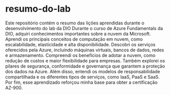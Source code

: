 # resumo-do-lab
Este repositório contém o resumo das lições aprendidas durante o desenvolvimento do lab da DIO
Durante o curso de Azure Fundamentals da DIO, adquiri conhecimentos importantes sobre a nuvem da Microsoft. Aprendi os principais conceitos de computação em nuvem, como escalabilidade, elasticidade e alta disponibilidade. Descobri os serviços oferecidos pela Azure, incluindo máquinas virtuais, bancos de dados, redes e armazenamento. Compreendi os benefícios de adotar a nuvem, como redução de custos e maior flexibilidade para empresas. Também explorei os pilares de segurança, conformidade e governança que garantem a proteção dos dados na Azure. Além disso, entendi os modelos de responsabilidade compartilhada e os diferentes tipos de serviços, como IaaS, PaaS e SaaS. Por fim, esse aprendizado reforçou minha base para obter a certificação AZ-900.
